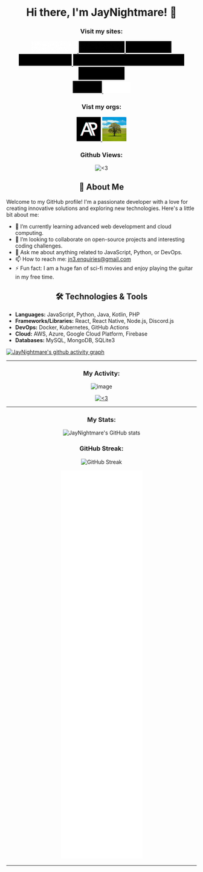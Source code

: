 <div align="center">

# Hi there, I'm JayNightmare! 👋 

</div>

<p align="center">
  <h3 align="center">Visit my sites:</h3>
  <div align="center">
    <a href="https://nexusgit.info" target="_blank" rel="noopener">
      <img src="./images/NexusGit.gif" title="<3">
    </a>
    <a href="https://distrack-website.vercel.app" target="_blank" rel="noopener">
      <img src="./images/DisTrack.gif" title="<3">
    </a>
    <a href="https://jaynightmare.github.io/TALE-FYP" target="_blank" rel="noopener">
       <img src="./images/TALE.gif" title="<3">
    </a>
  </div>
  <div align="center">
    <a href="https://jaynightmare.github.io/SDP-Website" target="_blank" rel="noopener">
      <img src="./images/CKD.gif" title="<3">
    </a>
    <a href="https://jaynightmare.github.io/GitHub-Portfolio-Viewer/" target="_blank" rel="noopener">
      <img src="./images/GPV.gif" title="<3">
    </a>
    <a href="https://jaynightmare.github.io/GitScore-Copilot/" target="_blank" rel="noopener">
      <img src="./images/GitScore.gif" title="<3">
    </a>
  </div>
  <div align="center">
    <a href="https://jaynightmare.github.io/Typing-Animation-Website/" target="_blank" rel="noopener">
      <img src="./images/TAG.gif" title="<3">
    </a>
    <a href="https://jaynightmare.github.io/Pub-Restock-Manager/" target="_blank" rel="noopener">
      <img src="./images/Pub Manager.gif" title="<3">
    </a>
    <!-- <a href="" target="_blank" rel="noopener">
      <img src="./images/" title="<3">
    </a>
    -->
  </div>
</p>

<p align="center">
  <h3 align="center">Vist my orgs:</h3>
  <div align="center">
    <a href="https://github.com/Augmented-Perception" target="_blank" rel="noopener">
      <img src="./images/AP.png" width="64" title="<3">
    </a>
    <a href="https://github.com/Nexus-Scripture" target="_blank" rel="noopener">
      <img src="./images/NexusScript.png" width="64" title="<3">
    </a>
  </div>
</p>

<p align="center">
  <h3 align="center">Github Views:</h3>
  <div align="center">
    <img src="https://komarev.com/ghpvc/?username=jaynightmare&style=flat-square" title="<3">
  </div>
</p>

<div align="center">

## 🚀 About Me
</div>

Welcome to my GitHub profile! I'm a passionate developer with a love for creating innovative solutions and exploring new technologies. Here's a little bit about me:


- 🌱 I’m currently learning advanced web development and cloud computing.
- 👯 I’m looking to collaborate on open-source projects and interesting coding challenges.
- 💬 Ask me about anything related to JavaScript, Python, or DevOps.
- 📫 How to reach me: [jn3.enquiries@gmail.com](mailto:jn3.enquiries@gmail.com)
- ⚡ Fun fact: I am a huge fan of sci-fi movies and enjoy playing the guitar in my free time.
 
<div align="center">

## 🛠️ Technologies & Tools
</div>

- **Languages:** JavaScript, Python, Java, Kotlin, PHP 
- **Frameworks/Libraries:** React, React Native, Node.js, Discord.js
- **DevOps:** Docker, Kubernetes, GitHub Actions
- **Cloud:** AWS, Azure, Google Cloud Platform, Firebase
- **Databases:** MySQL, MongoDB, SQLite3

[![JayNightmare's github activity graph](https://github-readme-activity-graph.vercel.app/graph?username=JayNightmare&hide_border=true&theme=high-contrast)](https://github.com/JayNightmare/github-readme-activity-graph)

---
 
<div align="center">
  <h3 align="center">My Activity:</h3>
  <div align="center">
    
  ![image](https://github.com/user-attachments/assets/f2a424b3-dfe0-4e5b-b9ec-8d1325898255)
    
  </div>

  <div>
    <!--
    <div>
      <p>Languages:</p>
      <img src='https://skillicons.dev/icons?i=androidstudio,astro,bash,bitbucket,blender,bootstrap,c,codepen,css,discord,bots,discordjs,docker,figma,github,githubactions,gitlab,html,java,js,jquery,kotlin,&perline=4' />
    </div>
    <div>
      <p>Tools:</p>
      <img src='https://skillicons.dev/icons?i=androidstudio,blender,codepen,discord,figma,github,githubactions,gitlab&perline=4' />
    </div>
    <br/> 
    -->
  </div>
  <div>
    <a href="https://discord.com/users/373097473553727488">
      <img src="https://lanyard.cnrad.dev/api/373097473553727488?bg=333333&borderRadius=10px" alt="<3" />
    </a>
  </div>
</div>

---

<p align="center">
  <h3 align="center">My Stats:</h3>
  <div align="center">
    
![JayNightmare's GitHub stats](https://github-readme-stats.vercel.app/api?username=JayNightmare&show_icons=true&theme=radical)
</div>

<p align="center">
  <h3 align="center">GitHub Streak:</h3>
  <div align="center">

![GitHub Streak](https://github-readme-streak-stats.herokuapp.com/?user=JayNightmare&theme=radical)
</div>

  <div align="center">
      <img src="./github-metrics.svg" title="<3">
  </div>
</p>

---
